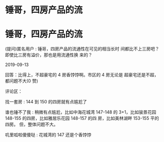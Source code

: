 # 锤哥，四房产品的流

# 锤哥，四房产品的流

(提问)匿名用户 : 锤哥，四房产品的流通性在可见的相当长时 间都比不上三房吧？即使比三房有溢价，那也是用流通性换 来的？

2019-09-13

回答：比得上，不超豪宅的 4 房香饽饽啊。市区的 4 房无论是 超豪宅还是不超，都问题不大(0 赞)

评论区：

找一套房 : 144 到 150 的四房就有点尴尬了

谁也锤不了我 : 稍微有点尴尬，比如中海花城湾 147-148 的 3+1，比如骏景花园 148-155 的四房，比如雅居乐花园 148-157 的四 房，比如美林湖畔 153-155 平的四房。 但，整体问题不大。

叽里呱啦傻傻哒 : 花城湾的 147 还是个香饽饽